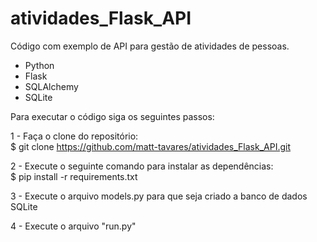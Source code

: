 # atividades_Flask_API
Código com exemplo de API para gestão de atividades de pessoas.

* Python
* Flask
* SQLAlchemy
* SQLite 

Para executar o código siga os seguintes passos:

1 - Faça o clone do repositório:</br>
$ git clone https://github.com/matt-tavares/atividades_Flask_API.git

2 - Execute o seguinte comando para instalar as dependências:</br>
$ pip install -r requirements.txt

3 - Execute o arquivo models.py para que seja criado a banco de dados SQLite

4 - Execute o arquivo "run.py"
